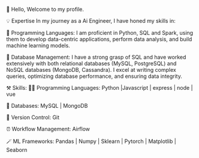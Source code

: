   👋 Hello, Welcome to my profile.
  
  💡 Expertise In my journey as a Ai Engineer, I have honed my skills in:

  
🔹 Programming Languages: I am proficient in Python, SQL and Spark, using them to develop data-centric applications, perform data analysis, and build machine learning models.


🔹 Database Management: I have a strong grasp of SQL and have worked extensively with both relational databases (MySQL, PostgreSQL) and NoSQL databases (MongoDB, Cassandra). I excel at writing complex queries, 
   optimizing database performance, and ensuring data integrity.
   
⚒️ Skills:
🧑‍💻 Programming Languages:
Python |Javascript | express | node | vue 

💾 Databases:
MySQL | MongoDB 

🧬 Version Control:
Git 

⏰ Workflow Management:
Airflow 

🪄 ML Frameworks:
Pandas | Numpy | Sklearn | Pytorch | Matplotlib | Seaborn 


